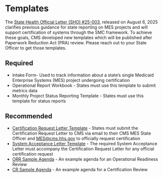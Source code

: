 # Templates

The [State Health Official Letter (SHO) #25-003](https://www.medicaid.gov/federal-policy-guidance/downloads/sho25003.pdf), released on August 6, 2025 clarifies previous guidance for state reporting on MES projects and will support certification of systems through the SMC framework. To achieve these goals, CMS developed new templates which will be published after Paperwork Reduction Act (PRA) review. Please reach out to your State Officer to get those templates.

## Required
- Intake Form- Used to track information about a state’s single Medicaid Enterprise Systems (MES) project undergoing certification
- Operational Report Workbook - States must use this template to submit metrics data
- Monthly Project Status Reporting Template - States must use this template for status reports

## Recommended
- [Certification Request Letter Template](../SMC%20Certification%20Request%20Letter%20Template.docx) - States must submit the Certification Request Letter to CMS via email to their CMS MES State Officer and MES@cms.hhs.gov to officially request certification
- [System Acceptance Letter Template](../SMC%20System%20Acceptance%20Letter%20Sample_v2.docx) - The required System Acceptance Letter must accompany the Certification Request Letter for any official certification request
- [ORR Sample Agenda](../ORR%20Sample%20Agenda.docx) - An example agenda for an Operational Readiness Review
- [CR Sample Agenda](../CR%20Sample%20Agenda.docx) - An example agenda for a Certification Review
